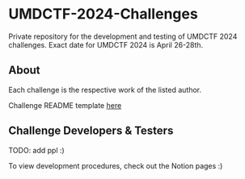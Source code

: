 # UMDCTF-2024-Challenges
Private repository for the development and testing of UMDCTF 2024 challenges. Exact date for UMDCTF 2024 is April 26-28th.

## About
Each challenge is the respective work of the listed author.

Challenge README template [here](https://github.com/UMD-CSEC/UMDCTF-2024-Challenges/tree/main/chall-template)

## Challenge Developers & Testers
TODO: add ppl :)

To view development procedures, check out the Notion pages :)
